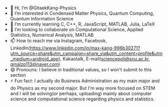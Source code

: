 - 👋 Hi, I’m @GitaekKang-Physics
- 👀 I’m interested in Condensed Matter Physics, Quantum Computing, Quantum Information Science
- 🌱 I’m currently learning C, C++, R, JavaScript, MATLAB, Julia, LaTeX
- 💞️ I’m looking to collaborate on Computational Science, Applied Statistics, Numerical Analysis, MATLAB
- 📫 How to reach me via Instagram, Facebook, LinkedIn(https://www.linkedin.com/in/max-kang-996b30271?utm_source=share&utm_campaign=share_via&utm_content=profile&utm_medium=android_app), Kakaotalk, E-mail(sciencepoli@snu.ac.kr, qmalzp113@naver.com)
- 😄 Pronouns: I believe in traditional values, so I won't submit to this section
- ⚡ Fun fact: I actually do Business Administration as my main major and do Physics as my second major. But I'm way more focused on STEM and I will be solving(or perhaps, uploading) mainly about computer science and computational science regarding physics and statistics.

<!---
GitaekKang-Physics/GitaekKang-Physics is a ✨ special ✨ repository because its `README.md` (this file) appears on your GitHub profile.
You can click the Preview link to take a look at your changes.
--->

